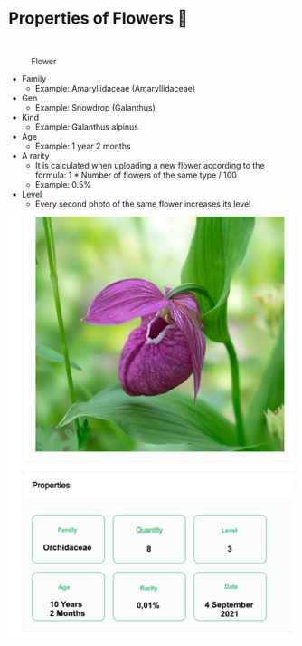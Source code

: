 # Properties of Flowers 🌸

<figure><img src="https://files.gitbook.com/v0/b/gitbook-x-prod.appspot.com/o/spaces%2F-Mjx9mje-qZZIS2NuDP6-187786540%2Fuploads%2Fgit-blob-962ce937d88d7e5271a09b256d58449a0d132b2b%2Fimage.png?alt=media" alt=""><figcaption><p>Flower</p></figcaption></figure>

* Family
  * Example: Amaryllidaceae (Amaryllidaceae)
* Gen
  * Example: Snowdrop (Galanthus)
* Kind
  * Example: Galanthus alpinus
* Age
  * Example: 1 year 2 months
* A rarity
  * It is calculated when uploading a new flower according to the formula: 1 \* Number of flowers of the same type / 100
  * Example: 0.5%
* Level
  * Every second photo of the same flower increases its level

![NFT Store properties](<../.gitbook/assets/image (4) (1).png>)
